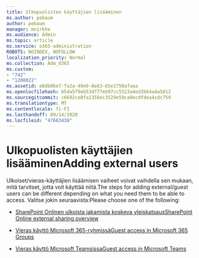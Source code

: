 ```yaml
---
title: Ulkopuolisten käyttäjien lisääminen
ms.author: pebaum
author: pebaum
manager: mnirkhe
ms.audience: Admin
ms.topic: article
ms.service: o365-administration
ROBOTS: NOINDEX, NOFOLLOW
localization_priority: Normal
ms.collection: Adm_O365
ms.custom:
- "742"
- "1200022"
ms.assetid: e8db0be7-fa2a-49e0-8e63-65e1750afaaa
ms.openlocfilehash: b54a5f9eb53d777eb97cc5523a4ed3b64a4a5812
ms.sourcegitcommit: c6692ce0fa1358ec3529e59ca0ecdfdea4cdc759
ms.translationtype: MT
ms.contentlocale: fi-FI
ms.lasthandoff: 09/14/2020
ms.locfileid: "47663438"
---
```

# <a name="adding-external-users"></a><span data-ttu-id="427d3-102">Ulkopuolisten käyttäjien lisääminen</span><span class="sxs-lookup"><span data-stu-id="427d3-102">Adding external users</span></span>

<span data-ttu-id="427d3-103">Ulkoiset/vieras-käyttäjien lisäämisen vaiheet voivat vaihdella sen mukaan, mitä tarvitset, jotta voit käyttää niitä.</span><span class="sxs-lookup"><span data-stu-id="427d3-103">The steps for adding external/guest users can be different depending on what you need them to be able to access.</span></span> <span data-ttu-id="427d3-104">Valitse jokin seuraavista:</span><span class="sxs-lookup"><span data-stu-id="427d3-104">Please choose one of the following:</span></span>
  
- [<span data-ttu-id="427d3-105">SharePoint Onlinen ulkoista jakamista koskeva yleiskatsaus</span><span class="sxs-lookup"><span data-stu-id="427d3-105">SharePoint Online external sharing overview</span></span>](https://docs.microsoft.com/sharepoint/external-sharing-overview)

- [<span data-ttu-id="427d3-106">Vieras käyttö Microsoft 365-ryhmissä</span><span class="sxs-lookup"><span data-stu-id="427d3-106">Guest access in Microsoft 365 Groups</span></span>](https://support.office.com/article/guest-access-in-office-365-groups-bfc7a840-868f-4fd6-a390-f347bf51aff6)

- [<span data-ttu-id="427d3-107">Vieras käyttö Microsoft Teamsissa</span><span class="sxs-lookup"><span data-stu-id="427d3-107">Guest access in Microsoft Teams</span></span>](https://docs.microsoft.com/microsoftteams/guest-access-checklist)
